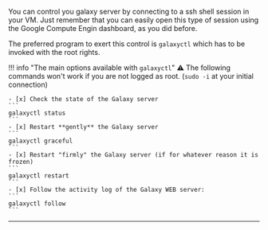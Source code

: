 You can control you galaxy server by connecting to a ssh shell session in your VM.
Just remember that you can easily open this type of session using the Google
Compute Engin dashboard, as you did before.

The preferred program to exert this control is `galaxyctl` which has to be
invoked with the root rights.

!!! info "The main options available with `galaxyctl`"
    :warning: The following commands won't work if you are not logged as root.
    (`sudo -i` at your initial connection)
    
    - [x] Check the state of the Galaxy server
    ```
    galaxyctl status
    ```
    - [x] Restart **gently** the Galaxy server
    ```
    galaxyctl graceful 
    ```
    - [x] Restart "firmly" the Galaxy server (if for whatever reason it is frozen)
    ```
    galaxyctl restart
    ```
    - [x] Follow the activity log of the Galaxy WEB server:
    ```
    galaxyctl follow
    ```
---